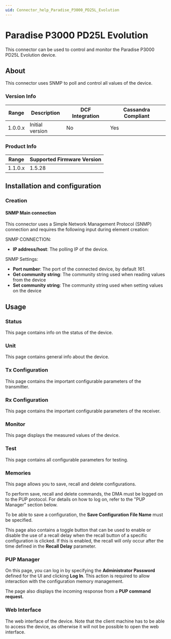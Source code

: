 ```yaml
---
uid: Connector_help_Paradise_P3000_PD25L_Evolution
---
```


# Paradise P3000 PD25L Evolution

This connector can be used to control and monitor the Paradise P3000 PD25L Evolution device.

## About

This connector uses SNMP to poll and control all values of the device.

### Version Info

| **Range** | **Description** | **DCF Integration** | **Cassandra Compliant** |
|------------------|-----------------|---------------------|-------------------------|
| 1.0.0.x          | Initial version | No                  | Yes                     |

### Product Info

| Range | Supported Firmware Version |
|------------------|-----------------------------|
| 1.1.0.x          | 1.5.28                      |

## Installation and configuration

### Creation

#### SNMP Main connection

This connector uses a Simple Network Management Protocol (SNMP) connection and requires the following input during element creation:

SNMP CONNECTION:

- **IP address/host**: The polling IP of the device.

SNMP Settings:

- **Port number**: The port of the connected device, by default *161*.
- **Get community string**: The community string used when reading values from the device
- **Set community string**: The community string used when setting values on the device

## Usage

### Status

This page contains info on the status of the device.

### Unit

This page contains general info about the device.

### Tx Configuration

This page contains the important configurable parameters of the transmitter.

### Rx Configuration

This page contains the important configurable parameters of the receiver.

### Monitor

This page displays the measured values of the device.

### Test

This page contains all configurable parameters for testing.

### Memories

This page allows you to save, recall and delete configurations.

To perform save, recall and delete commands, the DMA must be logged on to the PUP protocol. For details on how to log on, refer to the "PUP Manager" section below.

To be able to save a configuration, the **Save Configuration File Name** must be specified.

This page also contains a toggle button that can be used to enable or disable the use of a recall delay when the recall button of a specific configuration is clicked. If this is enabled, the recall will only occur after the time defined in the **Recall Delay** parameter.

### PUP Manager

On this page, you can log in by specifying the **Administrator Password** defined for the UI and clicking **Log In**. This action is required to allow interaction with the configuration memory management.

The page also displays the incoming response from a **PUP command request.**

### Web Interface

The web interface of the device. Note that the client machine has to be able to access the device, as otherwise it will not be possible to open the web interface.
